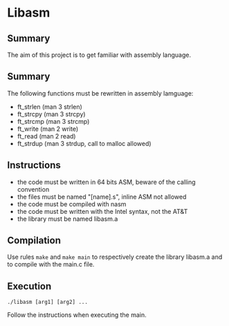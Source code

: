# Libasm
## Summary
The aim of this project is to get familiar with assembly language.
## Summary
The following functions must be rewritten in assembly lamguage:
* ft_strlen (man 3 strlen)
* ft_strcpy (man 3 strcpy)
* ft_strcmp (man 3 strcmp)
* ft_write (man 2 write)
* ft_read (man 2 read)
* ft_strdup (man 3 strdup, call to malloc allowed)
## Instructions
* the code must be written in 64 bits ASM, beware of the calling convention
* the files must be named "[name].s", inline ASM not allowed
* the code must be compiled with nasm
* the code must be written with the Intel syntax, not the AT&T
* the library must be named libasm.a
## Compilation
Use rules ```make``` and ```make main``` to respectively create the library libasm.a and to compile with the main.c file.
## Execution
```
./libasm [arg1] [arg2] ...
```
Follow the instructions when executing the main.
